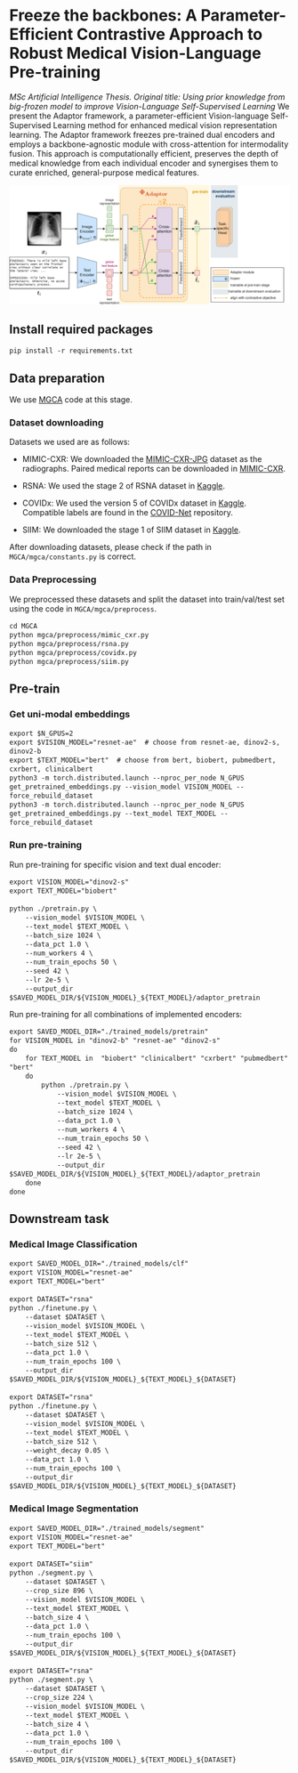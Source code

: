 # Freeze the backbones: A Parameter-Efficient Contrastive Approach to Robust Medical Vision-Language Pre-training
*MSc Artificial Intelligence Thesis. Original title: Using prior knowledge from big-frozen model to improve Vision-Language Self-Supervised Learning*
We present the Adaptor framework, a parameter-efficient Vision-language Self-Supervised Learning method for enhanced medical vision representation learning. The Adaptor framework freezes pre-trained dual encoders and employs a backbone-agnostic module with cross-attention for intermodality fusion. This approach is computationally efficient, preserves the depth of medical knowledge from each individual encoder and synergises them to curate enriched, general-purpose medical features.

![architecture](img/architecture_annotated.png)
<!-- ## Code Structure

```
adaptor
├── MGCA/...   # We use MGCA https://github.com/HKU-MedAI/MGCA for data preprocessing etc
├── dataset/
│   ├── configurations.py    # dataset configurations
│   ├── data_module.py    # LightningDataModule
│   └── dataset.py    # pytorch classes for pre-train and downstream task datasets
├── models/
│   ├── adaptor.py    # Adaptor model
│   ├── configurations.py    # configs associated with backbone models
│   ├── finetuner.py    # End-to-end classification pipeline
│   ├── seg_models.py    # Segmentation encoder-decoder
│   └── segmenter.py    # End-to-end segmentation pipeline
├── notebooks/...    # jupyter notebooks that generates tables and figures in report
├── shell/   # shell scripts that runs experiments on doc slurm GPU cluster  
│   ├── finetune-covidx.sh
│   ├── finetune-rsna.sh
│   ├── get_pretrained_embeddings.sh
│   ├── pretrain.sh
│   ├── segment-rsna.sh
│   └── segment-siim.sh
├── utils/
│   ├── args.py    #                                        Training argument parser
│   ├── dataset_utils.py    # Util functions for datasets
│   ├── model_utils.py    # Util functions for models
│   └── utils.py    # Other util functions
├── get_pretrained_embeddings.py    # get uni-modal embeddings from pre-train dataset
├── pretrain.py    # run pre-train from uni-modal embeddings
├── finetune.py    # run downstream classification tuning
├── segment.py    # run downstream segmetation tuning
├── requirements.txt    # Required packages  
└── README.md
``` -->

## Install required packages

```
pip install -r requirements.txt
```

## Data preparation
We use [MGCA](https://github.com/HKU-MedAI/MGCA) code at this stage. 

### Dataset downloading
Datasets we used are as follows:

- MIMIC-CXR: We downloaded the [MIMIC-CXR-JPG](https://physionet.org/content/mimic-cxr-jpg/2.0.0/) dataset as the radiographs. Paired medical reports can be downloaded in [MIMIC-CXR](https://physionet.org/content/mimic-cxr/2.0.0/mimic-cxr-reports.zip).

- RSNA: We used the stage 2 of RSNA dataset in [Kaggle](https://www.kaggle.com/competitions/rsna-pneumonia-detection-challenge/data).

- COVIDx: We used the version 5 of COVIDx dataset in [Kaggle](https://www.kaggle.com/datasets/andyczhao/covidx-cxr2). Compatible labels are found in the [COVID-Net](https://github.com/lindawangg/COVID-Net/tree/master/labels) repository. 

- SIIM: We downloaded the stage 1 of SIIM dataset in [Kaggle](https://www.kaggle.com/competitions/siim-acr-pneumothorax-segmentation/data).

After downloading datasets, please check if the path in `MGCA/mgca/constants.py` is correct.
 
### Data Preprocessing
We preprocessed these datasets and split the dataset into train/val/test set using the code in `MGCA/mgca/preprocess`.

```
cd MGCA
python mgca/preprocess/mimic_cxr.py
python mgca/preprocess/rsna.py
python mgca/preprocess/covidx.py
python mgca/preprocess/siim.py
```


## Pre-train
### Get uni-modal embeddings
```
export $N_GPUS=2
export $VISION_MODEL="resnet-ae"  # choose from resnet-ae, dinov2-s, dinov2-b
export $TEXT_MODEL="bert"  # choose from bert, biobert, pubmedbert, cxrbert, clinicalbert
python3 -m torch.distributed.launch --nproc_per_node N_GPUS get_pretrained_embeddings.py --vision_model VISION_MODEL --force_rebuild_dataset
python3 -m torch.distributed.launch --nproc_per_node N_GPUS get_pretrained_embeddings.py --text_model TEXT_MODEL --force_rebuild_dataset
```
### Run pre-training
Run pre-training for specific vision and text dual encoder:
```
export VISION_MODEL="dinov2-s"
export TEXT_MODEL="biobert"

python ./pretrain.py \
    --vision_model $VISION_MODEL \
    --text_model $TEXT_MODEL \
    --batch_size 1024 \ 
    --data_pct 1.0 \
    --num_workers 4 \
    --num_train_epochs 50 \
    --seed 42 \
    --lr 2e-5 \
    --output_dir $SAVED_MODEL_DIR/${VISION_MODEL}_${TEXT_MODEL}/adaptor_pretrain
```

Run pre-training for all combinations of implemented encoders:  
```
export SAVED_MODEL_DIR="./trained_models/pretrain"
for VISION_MODEL in "dinov2-b" "resnet-ae" "dinov2-s"
do
    for TEXT_MODEL in  "biobert" "clinicalbert" "cxrbert" "pubmedbert" "bert"
    do
        python ./pretrain.py \
            --vision_model $VISION_MODEL \
            --text_model $TEXT_MODEL \
            --batch_size 1024 \ 
            --data_pct 1.0 \
            --num_workers 4 \
            --num_train_epochs 50 \
            --seed 42 \
            --lr 2e-5 \
            --output_dir $SAVED_MODEL_DIR/${VISION_MODEL}_${TEXT_MODEL}/adaptor_pretrain
    done
done
```
## Downstream task 
### Medical Image Classification
```
export SAVED_MODEL_DIR="./trained_models/clf"
export VISION_MODEL="resnet-ae"
export TEXT_MODEL="bert"

export DATASET="rsna"
python ./finetune.py \
    --dataset $DATASET \ 
    --vision_model $VISION_MODEL \
    --text_model $TEXT_MODEL \
    --batch_size 512 \
    --data_pct 1.0 \
    --num_train_epochs 100 \
    --output_dir $SAVED_MODEL_DIR/${VISION_MODEL}_${TEXT_MODEL}_${DATASET}

export DATASET="rsna"
python ./finetune.py \
    --dataset $DATASET \ 
    --vision_model $VISION_MODEL \
    --text_model $TEXT_MODEL \
    --batch_size 512 \
    --weight_decay 0.05 \
    --data_pct 1.0 \
    --num_train_epochs 100 \
    --output_dir $SAVED_MODEL_DIR/${VISION_MODEL}_${TEXT_MODEL}_${DATASET}
```
### Medical Image Segmentation
```
export SAVED_MODEL_DIR="./trained_models/segment"
export VISION_MODEL="resnet-ae"
export TEXT_MODEL="bert"

export DATASET="siim"
python ./segment.py \
    --dataset $DATASET \
    --crop_size 896 \
    --vision_model $VISION_MODEL \
    --text_model $TEXT_MODEL \
    --batch_size 4 \
    --data_pct 1.0 \ 
    --num_train_epochs 100 \
    --output_dir $SAVED_MODEL_DIR/${VISION_MODEL}_${TEXT_MODEL}_${DATASET} 

export DATASET="rsna"
python ./segment.py \
    --dataset $DATASET \
    --crop_size 224 \
    --vision_model $VISION_MODEL \
    --text_model $TEXT_MODEL \
    --batch_size 4 \
    --data_pct 1.0 \ 
    --num_train_epochs 100 \
    --output_dir $SAVED_MODEL_DIR/${VISION_MODEL}_${TEXT_MODEL}_${DATASET} 
```
